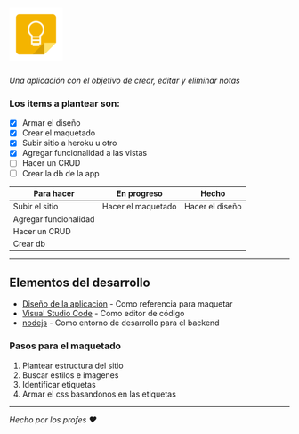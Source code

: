 # ![dh-keep](https://github.com/UrielSosa/dh-keep/blob/main/public/img/icons/favicon.png)

_Una aplicación con el objetivo de crear, editar y eliminar notas_
### Los items a plantear son:
- [x] Armar el diseño
- [x] Crear el maquetado
- [x] Subir sitio a heroku u otro
- [x] Agregar funcionalidad a las vistas
- [ ] Hacer un CRUD
- [ ] Crear la db de la app

|Para hacer|En progreso|Hecho|
|---|---|---|
|Subir el sitio|Hacer el maquetado|Hacer el diseño|
|Agregar funcionalidad|||
|Hacer un CRUD|||
|Crear db|||
---
## Elementos del desarrollo
- [Diseño de la aplicación](https://www.figma.com/file/RowP6pS5zzlzIyHb3Q1tCe/dh-keep?node-id=15%3A50) - Como referencia para maquetar
- [Visual Studio Code](https://code.visualstudio.com/download) - Como editor de código
- [nodejs](https://nodejs.org/en/) - Como entorno de desarrollo para el backend

### Pasos para el maquetado
1. Plantear estructura del sitio
2. Buscar estilos e imagenes
3. Identificar etiquetas
4. Armar el css basandonos en las etiquetas
---

*Hecho por los profes :heart:*